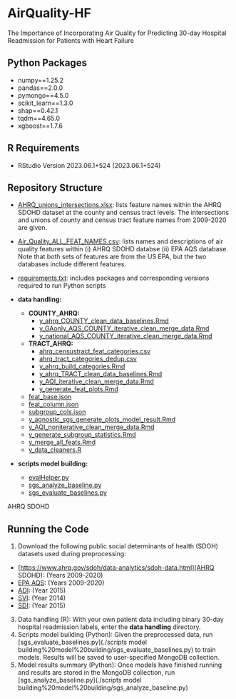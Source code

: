 # AirQuality-HF
The Importance of Incorporating Air Quality for Predicting 30-day Hospital Readmission for Patients with Heart Failure

## Python Packages
- numpy==1.25.2
- pandas==2.0.0
- pymongo==4.5.0
- scikit_learn==1.3.0
- shap==0.42.1
- tqdm==4.65.0
- xgboost==1.7.6

## R Requirements
- RStudio Version 2023.06.1+524 (2023.06.1+524)

## Repository Structure

- [AHRQ_unions_intersections.xlsx](./AHRQ_unions_intersections.xlsx): lists feature names within the AHRQ SDOHD dataset at the county and census tract levels. The intersections and unions of county and census tract feature names from 2009-2020 are given.
- [Air_Quality_ALL_FEAT_NAMES.csv](./Air_Quality_ALL_FEAT_NAMES.csv): lists names and descriptions of air quality features within (i) AHRQ SDOHD databse (ii) EPA AQS database. Note that both sets of features are from the US EPA, but the two databases include different features.
- [requirements.txt](./requirements.txt): includes packages and corresponding versions required to run Python scripts
- **data handling:**
  - **COUNTY_AHRQ:**
    - [y_ahrq_COUNTY_clean_data_baselines.Rmd](./data%20handling/COUNTY_AHRQ/y_ahrq_COUNTY_clean_data_baselines.Rmd)
    - [y_GAonly_AQS_COUNTY_iterative_clean_merge_data.Rmd](./data%20handling/COUNTY_AHRQ/y_GAonly_AQS_COUNTY_iterative_clean_merge_data.Rmd)
    - [y_national_AQS_COUNTY_iterative_clean_merge_data.Rmd](./data%20handling/COUNTY_AHRQ/y_national_AQS_COUNTY_iterative_clean_merge_data.Rmd)
  - **TRACT_AHRQ:**
    - [ahrq_censustract_feat_categories.csv](./data%20handling/TRACT_AHRQ/ahrq_censustract_feat_categories.csv)
    - [ahrq_tract_categories_dedup.csv](./data%20handling/TRACT_AHRQ/ahrq_tract_categories_dedup.csv)
    - [y_ahrq_build_categories.Rmd](./data%20handling/TRACT_AHRQ/y_ahrq_build_categories.Rmd)
    - [y_ahrq_TRACT_clean_data_baselines.Rmd](./data%20handling/TRACT_AHRQ/y_ahrq_TRACT_clean_data_baselines.Rmd)
    - [y_AQI_iterative_clean_merge_data.Rmd](./data%20handling/TRACT_AHRQ/y_AQI_iterative_clean_merge_data.Rmd)
    - [y_generate_feat_plots.Rmd](./data%20handling/TRACT_AHRQ/y_generate_feat_plots.Rmd)
  - [feat_base.json](./data%20handling/feat_base.json)
  - [feat_column.json](./data%20handling/feat_column.json)
  - [subgroup_cols.json](./data%20handling/subgroup_cols.json)
  - [y_agnostic_sgs_generate_plots_model_result.Rmd](./data%20handling/y_agnostic_sgs_generate_plots_model_result.Rmd)
  - [y_AQI_noniterative_clean_merge_data.Rmd](./data%20handling/y_AQI_noniterative_clean_merge_data.Rmd)
  - [y_generate_subgroup_statistics.Rmd](./data%20handling/y_generate_subgroup_statistics.Rmd)
  - [y_merge_all_feats.Rmd](./data%20handling/y_merge_all_feats.Rmd)
  - [y_data_cleaners.R](./data%20handling/y_data_cleaners.R)

- **scripts model building:**
  - [evalHelper.py](./scripts%20model%20building/evalHelper.py)
  - [sgs_analyze_baseline.py](./scripts%20model%20building/sgs_analyze_baseline.py)
  - [sgs_evaluate_baselines.py](./scripts%20model%20building/sgs_evaluate_baselines.py)

AHRQ SDOHD
## Running the Code
1. Download the following public social determinants of health (SDOH) datasets used during preprocessing:
 - [https://www.ahrq.gov/sdoh/data-analytics/sdoh-data.html](AHRQ SDOHD): (Years 2009-2020)
 - [EPA AQS]([[url](https://aqs.epa.gov/aqsweb/airdata/download_files.html)]): (Years 2009-2020)
 - [ADI]([[url](https://www.neighborhoodatlas.medicine.wisc.edu/)]): (Year 2015)
 - [SVI]([url](https://www.atsdr.cdc.gov/placeandhealth/svi/data_documentation_download.html)): (Year 2014)
 - [SDI]([[url](https://www.graham-center.org/maps-data-tools/social-deprivation-index.html)]): (Year 2015)
3. Data handling (R): With your own patient data including binary 30-day hospital readmission labels, enter the **data handling** directory.
4. Scripts model building (Python): Given the preprocessed data, run [sgs_evaluate_baselines.py](./scripts model building%20model%20building/sgs_evaluate_baselines.py) to train models. Results will be saved to user-specified MongoDB collection.
5. Model results summary (Python): Once models have finished running and results are stored in the MongoDB collection, run [sgs_analyze_baseline.py](./scripts model building%20model%20building/sgs_analyze_baseline.py)

